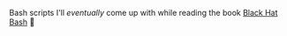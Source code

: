 
Bash scripts I'll _eventually_ come up with while reading the book [Black Hat Bash](https://nostarch.com/black-hat-bash)  🐚

